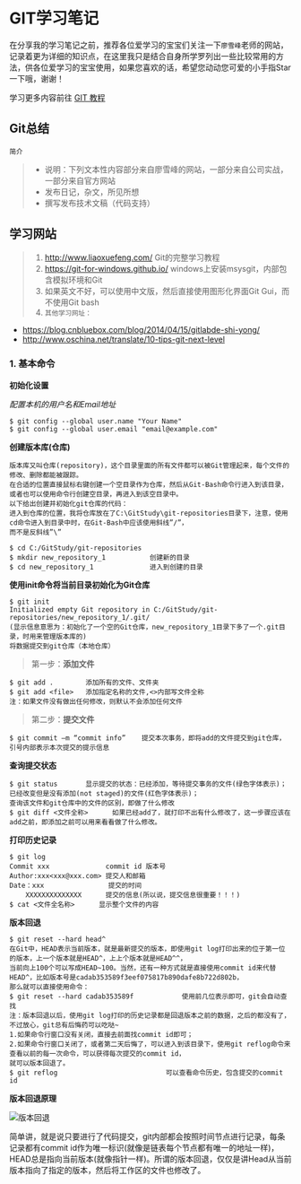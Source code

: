 # GIT学习笔记

在分享我的学习笔记之前，推荐各位爱学习的宝宝们关注一下`廖雪峰`老师的网站，记录着更为详细的知识点，在这里我只是结合自身所学罗列出一些比较常用的方法，供各位爱学习的宝宝使用，如果您喜欢的话，希望您动动您可爱的小手指Star一下哦，谢谢！

学习更多内容前往 [GIT 教程](https://www.liaoxuefeng.com/wiki/0013739516305929606dd18361248578c67b8067c8c017b000) 

## Git总结

  `简介`
  
> * 说明：下列文本性内容部分来自廖雪峰的网站，一部分来自公司实战，一部分来自官方网站
> * 发布日记，杂文，所见所想
> * 撰写发布技术文稿（代码支持）

## 学习网站

> 1. http://www.liaoxuefeng.com/   Git的完整学习教程
> 2. https://git-for-windows.github.io/   windows上安装msysgit，内部包含模拟环境和Git
> 3. 如果英文不好，可以使用中文版，然后直接使用图形化界面Git Gui，而不使用Git bash
> 4. `其他学习网址：`
  * https://blog.cnbluebox.com/blog/2014/04/15/gitlabde-shi-yong/
  * http://www.oschina.net/translate/10-tips-git-next-level
  
### 1. 基本命令

   **初始化设置**
   
   *配置本机的用户名和Email地址*

```
$ git config --global user.name "Your Name"
$ git config --global user.email "email@example.com"
```

**创建版本库(仓库)**

    版本库又叫仓库(repository)，这个目录里面的所有文件都可以被Git管理起来，每个文件的修改、删除都能被跟踪。
    在合适的位置直接鼠标右键创建一个空目录作为仓库，然后从Git-Bash命令行进入到该目录，或者也可以使用命令行创建空目录，再进入到该空目录中。  
    以下给出创建并初始化git仓库的代码：  
    进入到仓库的位置，我将仓库放在了C:\GitStudy\git-repositories目录下，注意，使用cd命令进入到目录中时，在Git-Bash中应该使用斜线”/”，  
    而不是反斜线”\”  

```
$ cd C:/GitStudy/git-repositories
$ mkdir new_repository_1           创建新的目录
$ cd new_repository_1              进入到创建的目录
```

**使用init命令将当前目录初始化为Git仓库**

```
$ git init
Initialized empty Git repository in C:/GitStudy/git-repositories/new_repository_1/.git/
(显示信息意思为：初始化了一个空的Git仓库，new_repository_1目录下多了一个.git目录，时用来管理版本库的)
将数据提交到git仓库（本地仓库）
```

> 第一步：**添加文件**

```
$ git add .        添加所有的文件、文件夹
$ git add <file>   添加指定名称的文件,<>内部写文件全称
注：如果文件没有做出任何修改，则默认不会添加任何文件
```

> 第二步：**提交文件**

```
$ git commit –m “commit info”    提交本次事务，即将add的文件提交到git仓库，引号内部表示本次提交的提示信息
```

**查询提交状态**

```
$ git status       显示提交的状态：已经添加，等待提交事务的文件(绿色字体表示)；已经改变但是没有添加(not staged)的文件(红色字体表示)；
查询该文件和git仓库中的文件的区别，即做了什么修改
$ git diff <文件全称>      如果已经add了，就打印不出有什么修改了，这一步骤应该在add之前，即添加之前可以用来看看做了什么修改。
```

**打印历史记录**

```
$ git log
Commit xxx              commit id 版本号
Author:xxx<xxx@xxx.com> 提交人和邮箱
Date：xxx                提交的时间
    XXXXXXXXXXXXXX      提交的信息(所以说，提交信息很重要！！！)
$ cat <文件全名称>      显示整个文件的内容
```

**版本回退**

```
$ git reset --hard head^
在Git中，HEAD表示当前版本，就是最新提交的版本，即使用git log打印出来的位于第一位的版本，上一个版本就是HEAD^，上上个版本就是HEAD^^，  
当前向上100个可以写成HEAD~100。当然，还有一种方式就是直接使用commit id来代替HEAD^，比如版本号是cadab353589f3eef075817b890dafe8b722d802b，  
那么就可以直接使用命令：  
$ git reset --hard cadab353589f            使用前几位表示即可，git会自动查找  
注：版本回退以后，使用git log打印的历史记录都是回退版本之前的数据，之后的都没有了，不过放心，git总有后悔药可以吃哒~  
1.如果命令行窗口没有关闭，直接去前面找commit id即可；  
2.如果命令行窗口关闭了，或者第二天后悔了，可以进入到该目录下，使用git reflog命令来查看以前的每一次命令，可以获得每次提交的commit id，  
就可以版本回退了。  
$ git reflog                           可以查看命令历史，包含提交的commit id  
```

**版本回退原理**

![版本回退](http://i.imgur.com/4SgX3lI.png)

简单讲，就是说只要进行了代码提交，git内部都会按照时间节点进行记录，每条记录都有commit id作为唯一标识(就像是链表每个节点都有唯一的地址一样)，HEAD总是指向当前版本(就像指针一样)。所谓的版本回退，仅仅是讲Head从当前版本指向了指定的版本，然后将工作区的文件也修改了。
